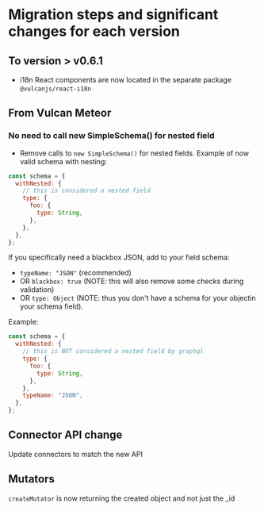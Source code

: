 # Migration steps and significant changes for each version

## To version > v0.6.1

- i18n React components are now located in the separate package `@vulcanjs/react-i18n`

## From Vulcan Meteor

### No need to call new SimpleSchema() for nested field

- Remove calls to `new SimpleSchema()` for nested fields.
  Example of now valid schema with nesting:

```js
const schema = {
  withNested: {
    // this is considered a nested field
    type: {
      foo: {
        type: String,
      },
    },
  },
};
```

If you specifically need a blackbox JSON, add to your field schema:

- `typeName: "JSON"` (recommended)
- OR `blackbox: true` (NOTE: this will also remove some checks during validation)
- OR `type: Object` (NOTE: thus you don't have a schema for your objectin your schema field).

Example:

```js
const schema = {
  withNested: {
    // this is NOT considered a nested field by graphql
    type: {
      foo: {
        type: String,
      },
    },
    typeName: "JSON",
  },
};
```

## Connector API change

Update connectors to match the new API

## Mutators

`createMutator` is now returning the created object and not just the \_id
